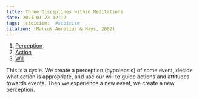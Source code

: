 ```yaml
---
title: Three Disciplines within Meditations
date: 2021-01-23 12:12
tags: :stoicism:  #stoicism
citation: (Marcus Aurelius & Hays, 2002) 
---
```

1. [Perception](202101231216.md)
2. [Action](202101231223.md)
3. [Will](202101231259.md)

This is a cycle. We create a perception (hypolepsis) of some event, decide what action is appropriate, and use our will to guide actions and attitudes towards events. Then we experience a new event, we create a new perception.
